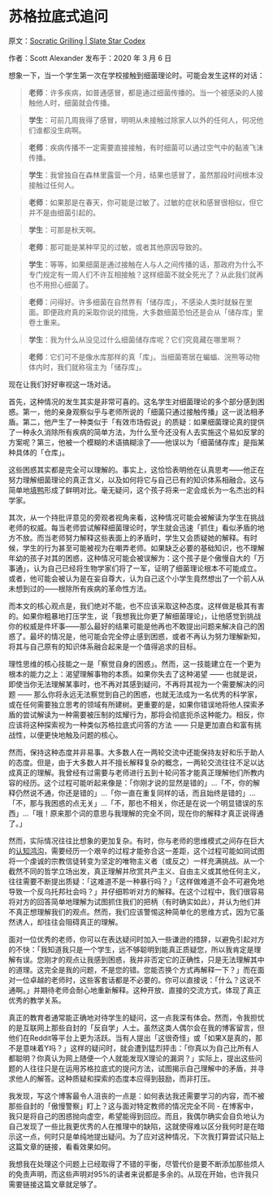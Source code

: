 # 苏格拉底式追问

原文：[Socratic Grilling | Slate Star Codex](https://slatestarcodex.com/2020/03/06/socratic-grilling/)

作者：Scott Alexander 发布于：2020 年 3 月 6 日

想象一下，当一个学生第一次在学校接触到细菌理论时。可能会发生这样的对话：

> **老师**：许多疾病，如普通感冒，都是通过细菌传播的。当一个被感染的人接触他人时，细菌就会传播。

>

> **学生**：可前几周我得了感冒，明明从未接触过除家人以外的任何人，何况他们谁都没生病啊。

>

> **老师**：疾病传播不一定需要直接接触，有时细菌可以通过空气中的黏液飞沫传播。

>

> **学生**：我曾独自在森林里露营一个月，结果也感冒了，虽然那段时间根本没接触过任何人。

>

> **老师**：如果那是在春天，你可能是过敏了。过敏的症状和感冒很相似，但它并不是由细菌引起的。

>

> **学生**：可那是秋天啊。

>

> **老师**：那可能是某种罕见的过敏，或者其他原因导致的。

>

> **学生**：等等，如果细菌是通过接触在人与人之间传播的话，那政府为什么不专门规定有一周人们不许互相接触？这样细菌不就全死光了？从此我们就再也不用担心细菌了。

>

> **老师**：问得好。许多细菌在自然界有「储存库」，不感染人类时就躲在里面。即便政府真的采取你说的措施，大多数细菌恐怕还是会从「储存库」里卷土重来。

>

> **学生**：我为什么从没见过什么细菌储存库呢？它们究竟藏在哪里啊？

>

> **老师**：它们可不是像水库那样的真「库」。当细菌寄居在蝙蝠、浣熊等动物体内时，我们就称宿主为「储存库」。

现在让我们好好审视这一场对话。

首先，这种情况的发生其实是非常可喜的。这名学生对细菌理论的多个部分感到困惑。第一，他的亲身观察似乎与老师所说的「细菌只通过接触传播」这一说法相矛盾。第二，他产生了一种类似于「有效市场假说」的质疑：如果细菌理论真的提供了一种永久消除所有疾病的简单方法，为什么至今还没有人去实施这个易如反掌的方案呢？第三，他被一个模糊的术语搞糊涂了——他误以为「细菌储存库」是指某种具体的「仓库」。

这些困惑其实都是完全可以理解的。事实上，这恰恰表明他在认真思考——他正在努力理解细菌理论的真正含义，以及如何将它与自己已有的知识体系相融合。这与简单地[填鸭](https://www.lesswrong.com/posts/NMoLJuDJEms7Ku9XS/guessing-the-teacher-s-password)形成了鲜明对比。毫无疑问，这个孩子将来一定会成长为一名杰出的科学家。

其次，从一个持批评意见的旁观者视角来看，这种情况可能会被解读为学生在挑战老师的权威。每当老师尝试解释细菌理论时，学生就会迅速「抓住」看似矛盾的地方不放。而当老师努力解释这些表面上的矛盾时，学生又会质疑她的解释。有时候，学生的行为甚至可能被视为在嘲弄老师。如果缺乏必要的基础知识，也不理解年幼的孩子对其的困惑，这种情况可能会被误解为：这个孩子是个傲慢自大的「万事通」，认为自己已经将生物学家们将了一军，证明了细菌理论根本不可能成立。或者，他可能会被认为是在妄自尊大，认为自己这个小学生竟然想出了一个前人从未想到过的——根除所有疾病的革命性方法。

而本文的核心观点是，我们绝对不能，也不应该采取这种态度。这样做是极其有害的。如果你粗暴地打压学生，说「我想我比你更了解细菌理论」，让他感觉到挑战你的权威是件坏事——那么最好的结果可能是他再也不敢提出问题来解决自己的困惑了。最坏的情况是，他可能会完全停止感到困惑，或者不再认为努力理解新知，将其与自己原有的知识体系融合起来是一个值得追求的目标。

理性思维的核心技能之一是「察觉自身的困惑」。然而，这一技能建立在一个更为根本的能力之上：渴望理解事物的本质。如果你失去了这种渴望 —— 也就是说，即使当你无法理解某事时，也不再对其感到疑问，不再将其视为一个需要解决的问题 —— 那么你将永远无法察觉到自己的困惑，也就无法成为一名优秀的科学家，或在任何需要独立思考的领域有所建树。更重要的是，如果你错误地将他人探索矛盾的尝试解读为一种需要被压制的炫耀行为，那将会彻底扼杀这种能力。相反，你应该将这种探索视为一种类似苏格拉底式问答的方法 —— 只是更加直白和富有挑战性，以便更快地触及问题的核心。

然而，保持这种态度并非易事。大多数人在一两轮交流中还能保持友好和乐于助人的态度。但是，由于大多数人并不擅长解释复杂的概念，一两轮交流往往不足以达成真正的理解。我曾经有过需要与老师进行五到十轮问答才能真正理解他们所教内容的经历。这个过程可能听起来像是：「你刚才说的显然是错的」...「不，你的解释仍然说不通，你还是错的」...「你一直在重复同样的话，而且始终是错的」...「不，那与我困惑的点无关」...「不，那也不相关，你还是在说一个明显错误的东西」...「哦！原来那个词的意思与我理解的完全不同，现在你的解释才真正说得通了。」

然而，实际情况往往比想象的更加复杂。有时，你与老师的思维模式之间存在巨大的[认知鸿沟](https://www.lesswrong.com/posts/HLqWn5LASfhhArZ7w/expecting-short-inferential-distances)，需要经历一个艰辛的过程才能弥合这一差距，这个过程可能如同试图将一个虔诚的宗教信徒转变为坚定的唯物主义者（或反之）一样充满挑战。从一个截然不同的哲学立场出发，真正理解并欣赏共产主义、自由主义或其他任何主义，往往需要不断提出质疑：「这难道不是一种暴行吗？」「这样做难道不会不可避免地导致一个反乌托邦社会吗？」并仔细聆听对方的解释。在这个过程中，我们很容易将对方的回答简单地理解为试图抓住我们的把柄（有时确实如此），并认为他们并不真正想理解我们的观点。然而，我们应该警惕这种简单化的思维方式，因为它虽然诱人，却往往会阻碍真正的理解。

面对一位优秀的老师，你可以在表达疑问时加入一些谦逊的措辞，以避免引起对方的不快：「我知道我只是一个学生，远不够聪明到能真正质疑您，所以我肯定是理解有误。您刚才的观点让我感到困惑，我并非否定它的正确性，只是无法理解其中的道理。这完全是我的问题，不是您的错。您能否换个方式再解释一下？」而在面对一位卓越的老师时，这些客套话都是不必要的。你可以直接说：「什么？这说不通啊。」并期待老师会耐心地重新解释。这种开放、直接的交流方式，体现了真正优秀的教学关系。

真正的教育者通常能正确地对待学生的疑问，这一点我深有体会。然而，令我担忧的是互联网上那些自封的「反自学」人士。虽然这类人偶尔会在我的博客留言，但他们在Reddit等平台上更为活跃。当有人提出「这很奇怪」或「如果X是真的，那不是意味着Y吗？」这样的疑问时，就会遭到猛烈抨击：「你真以为自己比所有人都聪明？你真认为网上随便一个人就能发现X理论的漏洞？」实际上，提出这些问题的人往往只是在运用苏格拉底式的提问方法，试图揭示自己理解中的矛盾，并寻求他人的解答。这种质疑和探索的态度本应得到鼓励，而非打压。

我发现，写这个博客最令人沮丧的一点是：如何表达我还需要学习的内容，而不被那些自封的「傲慢警察」盯上？这与面对特定教师的情况完全不同 - 在博客中，我只是将自己的困惑抛向虚空，希望能得到回应。而且，我偶尔确实会自负地认为自己发现了一些比我更优秀的人在推理中的缺陷，这就使得难以区分我何时是在暗示这一点，何时只是单纯地提出疑问。为了应对这种情况，下次我打算尝试只贴上这篇文章的链接，看看效果如何。

我想我在处理这个问题上已经取得了不错的平衡，尽管代价是要不断添加那些烦人的免责声明，而这些声明对95%的读者来说都是多余的。从现在开始，也许我只需要链接这篇文章就足够了。